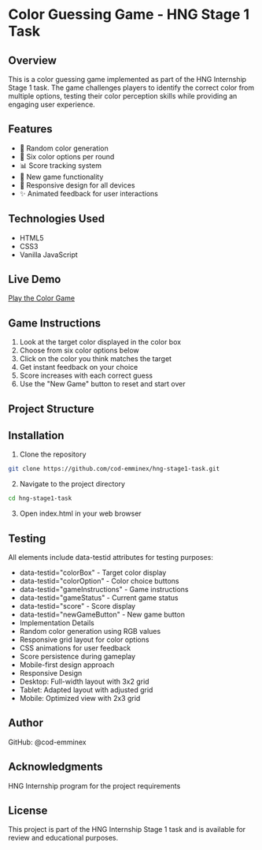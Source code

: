 # Color Guessing Game - HNG Stage 1 Task

## Overview
This is a color guessing game implemented as part of the HNG Internship Stage 1 task. The game challenges players to identify the correct color from multiple options, testing their color perception skills while providing an engaging user experience.

## Features
- 🎨 Random color generation
- 🎯 Six color options per round
- 📊 Score tracking system
- 🔄 New game functionality
- 📱 Responsive design for all devices
- ✨ Animated feedback for user interactions

## Technologies Used
- HTML5
- CSS3
- Vanilla JavaScript

## Live Demo
[Play the Color Game](your-deployed-url-here)

## Game Instructions
1. Look at the target color displayed in the color box
2. Choose from six color options below
3. Click on the color you think matches the target
4. Get instant feedback on your choice
5. Score increases with each correct guess
6. Use the "New Game" button to reset and start over

## Project Structure

## Installation
1. Clone the repository
```bash
git clone https://github.com/cod-emminex/hng-stage1-task.git
```
2. Navigate to the project directory
```bash
cd hng-stage1-task
```
3. Open index.html in your web browser

## Testing
All elements include data-testid attributes for testing purposes:

- data-testid="colorBox" - Target color display
- data-testid="colorOption" - Color choice buttons
- data-testid="gameInstructions" - Game instructions
- data-testid="gameStatus" - Current game status
- data-testid="score" - Score display
- data-testid="newGameButton" - New game button
- Implementation Details
- Random color generation using RGB values
- Responsive grid layout for color options
- CSS animations for user feedback
- Score persistence during gameplay
- Mobile-first design approach
- Responsive Design
- Desktop: Full-width layout with 3x2 grid
- Tablet: Adapted layout with adjusted grid
- Mobile: Optimized view with 2x3 grid

## Author
GitHub: @cod-emminex

## Acknowledgments
HNG Internship program for the project requirements

## License
This project is part of the HNG Internship Stage 1 task and is available for review and educational purposes.


